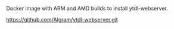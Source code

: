 Docker image with ARM and AMD builds to install ytdl-webserver.

https://github.com/Algram/ytdl-webserver.git
